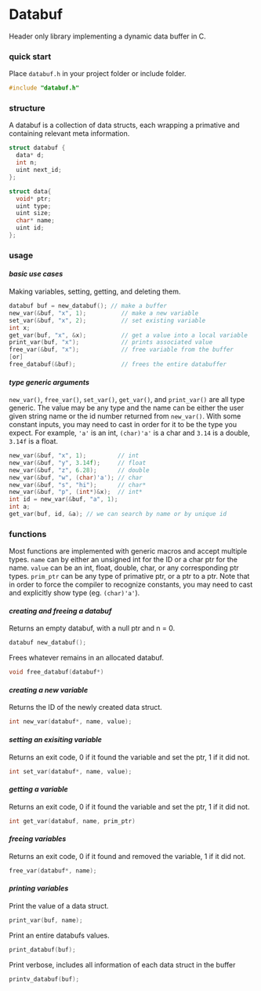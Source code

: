 # **Databuf**
Header only library implementing a dynamic data buffer in C.

### **quick start**
Place `databuf.h` in your project folder or include folder.
```c
#include "databuf.h"
```

### **structure**
A databuf is a collection of data structs, each wrapping a primative and containing relevant meta information.

```c
struct databuf {
  data* d;
  int n;
  uint next_id;
};
```
```c
struct data{
  void* ptr;
  uint type;
  uint size;
  char* name;
  uint id;
}; 
```

### **usage**
#### _basic use cases_
Making variables, setting, getting, and deleting them.
```c
databuf buf = new_databuf(); // make a buffer
new_var(&buf, "x", 1);          // make a new variable
set_var(&buf, "x", 2);          // set existing variable
int x; 
get_var(buf, "x", &x);          // get a value into a local variable
print_var(buf, "x");            // prints associated value
free_var(&buf, "x");            // free variable from the buffer
[or]
free_databuf(&buf);             // frees the entire databuffer
```
#### _type generic arguments_
`new_var()`, `free_var()`, `set_var()`, `get_var()`, and `print_var()` are all type generic. The value may be any type and the name can be either the user given string name or the id number returned from `new_var()`. With some constant inputs, you may need to cast in order for it to be the type you expect. For example, `'a'` is an int, `(char)'a'` is a char and `3.14` is a double, `3.14f` is a float.
```c
new_var(&buf, "x", 1);         // int
new_var(&buf, "y", 3.14f);     // float
new_var(&buf, "z", 6.28);      // double
new_var(&buf, "w", (char)'a'); // char
new_var(&buf, "s", "hi");      // char*
new_var(&buf, "p", (int*)&x);  // int*
int id = new_var(&buf, "a", 1);
int a;
get_var(buf, id, &a); // we can search by name or by unique id
```

### **functions**
Most functions are implemented with generic macros and accept multiple types.
`name` can by either an unsigned int for the ID or a char ptr for the name.
`value` can be an int, float, double, char, or any corresponding ptr types. 
`prim_ptr` can be any type of primative ptr, or a ptr to a ptr.
Note that in order to  force the compiler to recognize constants, you may need to cast and explicitly show type (eg. `(char)'a'`).

#### _creating and freeing a databuf_
Returns an empty databuf, with a null ptr and n = 0.
```c
databuf new_databuf();
```
Frees whatever remains in an allocated databuf.
```c
void free_databuf(databuf*)
```

#### _creating a new variable_
Returns the ID of the newly created data struct.
```c
int new_var(databuf*, name, value);
```

#### _setting an exisiting variable_
Returns an exit code, 0 if it found the variable and set the ptr, 1 if it did not.
```c
int set_var(databuf*, name, value);
```

#### _getting a variable_
Returns an exit code, 0 if it found the variable and set the ptr, 1 if it did not.
```c
int get_var(databuf, name, prim_ptr)
```

#### _freeing variables_
Returns an exit code, 0 if it found and removed the variable, 1 if it did not.
```c
free_var(databuf*, name);
```

#### _printing variables_
Print the value of a data struct.
```c
print_var(buf, name); 
```
Print an entire databufs values.
```c
print_databuf(buf);   
```
Print verbose, includes all information of each data struct in the buffer
```c
printv_databuf(buf);  
```
